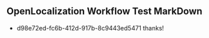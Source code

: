 ## OpenLocalization Workflow Test MarkDown
* d98e72ed-fc6b-412d-917b-8c9443ed5471 
thanks!<!--HONumber=Mar16_HO2-->
